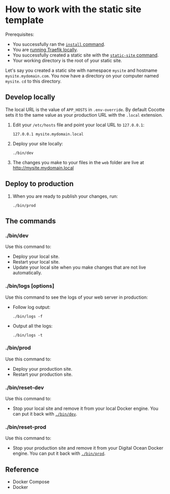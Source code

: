 # How to work with the static site template

Prerequisites:

* You successfully ran the [`install` command](console.md#install).
* You are [running Traefik locally](traefik.md#running-traefik-locally).
* You successfully created a static site with the [`static-site` command](console.md#static-site).
* Your working directory is the root of your static site.

Let's say you created a static site with namespace `mysite` and hostname `mysite.mydomain.com`. You now have a directory on your computer named `mysite`. `cd` to this directory.

## Develop locally

The local URL is the value of `APP_HOSTS` in `.env-override`. By default Cocotte sets it to the same value as your production URL with the `.local` extension.

1. Edit your `/etc/hosts` file and point your local URL to `127.0.0.1`:
	```
	127.0.0.1 mysite.mydomain.local
	``` 
1. Deploy your site locally:
	```
	./bin/dev
	```
1. The changes you make to your files in the `web` folder are live at http://mysite.mydomain.local

## Deploy to production
1. When you are ready to publish your changes, run:  
	```
	./bin/prod
	```

## The commands

### ./bin/dev

Use this command to:

* Deploy your local site.
* Restart your local site.
* Update your local site when you make changes that are not live automatically.

### ./bin/logs [options]

Use this command to see the logs of your web server in production:

* Follow log output:
	```
	./bin/logs -f
	```
* Output all the logs:
	```
	./bin/logs -t
	```

### ./bin/prod

Use this command to:

* Deploy your production site.
* Restart your production site.

### ./bin/reset-dev

Use this command to:

* Stop your local site and remove it from your local Docker engine. You can put it back with [`./bin/dev`](./bin/dev).

### ./bin/reset-prod

Use this command to:

* Stop your production site and remove it from your Digital Ocean Docker engine. You can put it back with [`./bin/prod`](./bin/prod).

## Reference

* Docker Compose
* Docker
